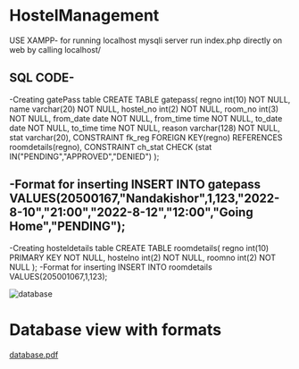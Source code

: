# HostelManagement

USE XAMPP- for running localhost mysqli server
run index.php directly on web by calling localhost/<absolute path of index.php>

SQL CODE-
-------------------------------------------------------------------------------------------------------------------------------------------------------------------------------
-Creating gatePass table
CREATE TABLE gatepass(
    regno int(10) NOT NULL,
    name varchar(20) NOT NULL,
    hostel_no int(2) NOT NULL,
    room_no int(3) NOT NULL,
    from_date date NOT NULL,
    from_time time NOT NULL,
    to_date date NOT NULL,
    to_time time NOT NULL,
    reason varchar(128) NOT NULL,
    stat varchar(20),
    CONSTRAINT fk_reg FOREIGN KEY(regno) REFERENCES roomdetails(regno),
    CONSTRAINT ch_stat CHECK (stat IN("PENDING","APPROVED","DENIED")
);

-Format for inserting
INSERT INTO gatepass VALUES(20500167,"Nandakishor",1,123,"2022-8-10","21:00","2022-8-12","12:00","Going Home","PENDING");
-------------------------------------------------------------------------------------------------------------------------------------------------------------------------------
-Creating hosteldetails table
CREATE TABLE roomdetails(
    regno int(10) PRIMARY KEY NOT NULL,
    hostelno int(2) NOT NULL,
    roomno int(2) NOT NULL
);
-Format for inserting
INSERT INTO roomdetails VALUES(205001067,1,123);

![database](https://user-images.githubusercontent.com/80710226/183067971-d68efd8b-66c2-4283-95b4-5340ab6bf93d.jpg)
# Database view with formats
[database.pdf](https://github.com/nitheeshk03/HostelManagement/files/9268140/database.pdf)
